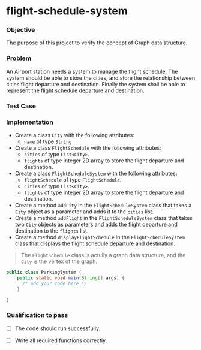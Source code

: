 # flight-schedule-system 

### Objective
The purpose of this project to verify the concept of Graph data structure.


### Problem
An Airport station needs a system to manage the flight schedule. The system should be able to store the cities, and store the relationship between cities flight departure and destination. Finally the system shall be able to represent the flight schedule departure and destination.


### Test Case


### Implementation
- Create a class `City` with the following attributes:
  - `name` of type `String`
- Create a class `FlightSchedule` with the following attributes:
  - `cities` of type `List<City>`.
  - `flights` of type integer 2D array to store the flight departure and destination.
- Create a class `FlightScheduleSystem` with the following attributes:
    - `flightSchedule` of type `FlightSchedule`.
    - `cities` of type `List<City>`.
    - `flights` of type integer 2D array to store the flight departure and destination.
- Create a method `addCity` in the `FlightScheduleSystem` class that takes a `City` object as a parameter and adds it to the `cities` list.
- Create a method `addFlight` in the `FlightScheduleSystem` class that takes two `City` objects as parameters and adds the flight departure and destination to the `flights` list.
- Create a method `displayFlightSchedule` in the `FlightScheduleSystem` class that displays the flight schedule departure and destination.

> The `FlightSchedule` class is actully a graph data structure, and the `City` is the vertex of the graph.

``` java
public class ParkingSystem {
    public static void main(String[] args) {
      /* add your code here */
    }

}
```


### Qualification to pass
- [ ] The code should run successfully.
- [ ] Write all required functions correctly.

